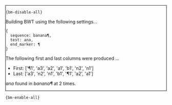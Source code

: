 <div style="border:1px solid black;">

`{bm-disable-all}`

Building BWT using the following settings...

```
{
  sequence: banana¶,
  test: ana,
  end_marker: ¶
}

```


The following first and last columns were produced ...

 * First: ['¶1', 'a3', 'a2', 'a1', 'b1', 'n2', 'n1']
 * Last: ['a3', 'n2', 'n1', 'b1', '¶1', 'a2', 'a1']


*ana* found in *banana¶* at 2 times.
</div>

`{bm-enable-all}`

